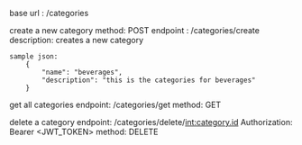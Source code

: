 base url : /categories

create a new category
    method: POST
    endpoint : /categories/create
    description: creates a new category 

    sample json:
        {
            "name": "beverages",
            "description": "this is the categories for beverages"  
        }



get all categories
    endpoint: /categories/get
    method: GET

delete a category
    endpoint: /categories/delete/<int:category.id>
    Authorization: Bearer <JWT_TOKEN>
    method: DELETE

